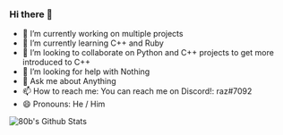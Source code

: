 ### Hi there 👋


- 🔭 I’m currently working on multiple projects
- 🌱 I’m currently learning C++ and Ruby
- 👯 I’m looking to collaborate on Python and C++ projects to get more introduced to C++
- 🤔 I’m looking for help with Nothing
- 💬 Ask me about Anything
- 📫 How to reach me: You can reach me on Discord!: raz#7092
- 😄 Pronouns: He / Him





![80b's Github Stats](https://github-readme-stats.vercel.app/api?username=80b&show_icons=true&title_color=788cd1&bg_color=ededed&text_color=121212)
